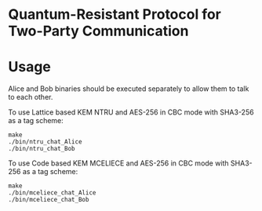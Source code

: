 # Quantum-Resistant Protocol for Two-Party Communication

# Usage

Alice and Bob binaries should be executed separately to allow them to talk to each other. 

To use Lattice based KEM NTRU and AES-256 in CBC mode with SHA3-256 as a tag scheme:
``` 
make
./bin/ntru_chat_Alice
./bin/ntru_chat_Bob
```

To use Code based KEM MCELIECE and AES-256 in CBC mode with SHA3-256 as a tag scheme:

```
make
./bin/mceliece_chat_Alice
./bin/mceliece_chat_Bob
```
